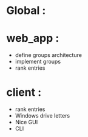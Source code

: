 
Global :
========


web_app :
=========

* define groups architecture
* implement groups
* rank entries


client :
========

* rank entries
* Windows drive letters
* Nice GUI
* CLI
